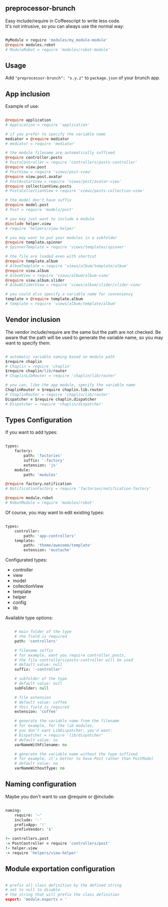 ## preprocessor-brunch

Easy include/require in Coffeescript to write less code.<br>
It's not intrusive, so you can always use the normal way:

```coffeescript

MyModule = require 'modules/my_module-module'
@require modules.robot
# ModuleRobot = require 'modules/robot-module'

```

## Usage

Add `"preprocessor-brunch": "x.y.z"` to `package.json` of your brunch app.

## App inclusion

Example of use:

```coffeescript

@require application
# Application = require 'application'

# if you prefer to specify the variable name
mediator = @require mediator
# mediator = require 'mediator'

# the module filename are automatically suffixed
@require controller.posts
# PostsController = require 'controllers/posts-controller'
@require view.post
# PostView = require 'views/post-view'
@require view.post.avatar
# PostAvatarView = require 'views/post/avatar-view'
@require collectionView.posts
# PostsCollectionView = require 'views/posts-collection-view'

# the model don't have suffix
@require model.post
# Post = require 'models/post'

# you may just want to include a module
@include helper.view
# require 'helpers/view-helper'

# you may want to put your modules in a subfolder
@require template.spinner
# SpinnerTemplate = require 'views/templates/spinner'

# the file are loaded even with shortcut
@require template.album
# AlbumTemplate = require 'views/album/template/album'
@require view.album
# AlbumView = require 'views/album/album-view'
@require view.album.slider
# AlbumSliderView = require 'views/album/slider/slider-view'

# you could also specify a variable name for conveniency
template = @require template.album
# template = require 'views/album/template/album'

```

## Vendor inclusion

The vendor include/require are the same but the path are not checked.
Be aware that the path will be used to generate the variable name, so you may want to specify them.

```coffeescript

# automatic variable naming based on module path
$require chaplin
# Chaplin = require 'chaplin'
$require chaplin/lib/router
# ChaplinLibRouter = require 'chaplin/lib/router'

# you can, like the app module, specify the variable name
ChaplinRouter = $require chaplin.lib.router
# ChaplinRouter = require 'chaplin/lib/router'
Dispatcher = $require chaplin.dispatcher
# Dispatcher = require 'chaplin/dispatcher'

```

## Types Configuration

If you want to add types:

```coffeescript

types:
	factory:
		path: 'factories'
		suffix: '-factory'
		extension: 'js'
	module:
		path: 'modules'

@require factory.notification
# NotificationFactory = require 'factories/notification-factory'

@require module.robot
# RobotModule = require 'modules/robot'

```

Of course, you may want to edit existing types:

```coffeescript

types:
	controller:
		path: 'app-controllers'
	template:
		path: 'theme/awesome/template'
		extension: 'mustache'

```

Configurated types:

* controller
* view
* model
* collectionView
* template
* helper
* config
* lib

Available type options:

```coffeescript

	# main folder of the type
	# the field is required
	path: 'controllers'

	# filename suffix
	# for example, want you require controller.posts,
	# the file controllers/posts-controller will be used
	# default value: null
	suffix: '-controller'

	# subfolder of the type
	# default value: null
	subFolder: null

	# file extension
	# default value: coffee
	# this field is required
	extension: 'coffee'

	# generate the variable name from the filename
	# for example, for the lib modules,
	# you don't want LibDispatcher, you'd want:
	# Dispatcher = require 'lib/dispatcher'
	# default value: no
	varNameWithFilename: no

	# generate the variable name without the type suffixed
	# for example, it's better to have Post rather than PostModel
	# default value: no
	varNameWithoutType: no

```

## Naming configuration

Maybe you don't want to use @require or @include:

```coffeescript

naming:
	require: '~'
	include: '-'
	prefixApp: '!'
	prefixVendor: '$'

!~ controllers.post
-> PostController = require 'controllers/post'
!- helper.view
-> require 'helpers/view-helper'
```

## Module exportation configuration

```coffeescript

# prefix all class definition by the defined string
# set to null to disable
# the string that will prefix the class definition
export: 'module.exports = '

```